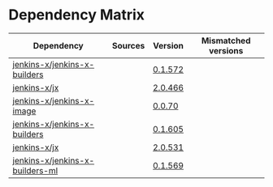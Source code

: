 # Dependency Matrix

Dependency | Sources | Version | Mismatched versions
---------- | ------- | ------- | -------------------
[jenkins-x/jenkins-x-builders](https://github.com/jenkins-x/jenkins-x-builders) |  | [0.1.572]() | 
[jenkins-x/jx](https://github.com/jenkins-x/jx) |  | [2.0.466]() | 
[jenkins-x/jenkins-x-image](https://github.com/jenkins-x/jenkins-x-image) |  | [0.0.70](https://github.com/jenkins-x/jenkins-x-image/releases/tag/0.0.70) | 
[jenkins-x/jenkins-x-builders](https://github.com/jenkins-x/jenkins-x-builders) |  | [0.1.605]() | 
[jenkins-x/jx](https://github.com/jenkins-x/jx) |  | [2.0.531](https://github.com/jenkins-x/jx/releases/tag/v2.0.531) | 
[jenkins-x/jenkins-x-builders-ml](https://github.com/jenkins-x/jenkins-x-builders-ml) |  | [0.1.569]() | 
